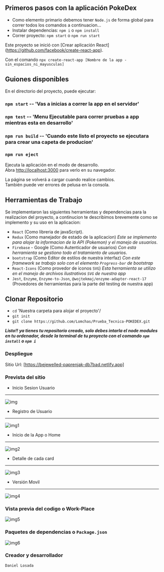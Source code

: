 Primeros pasos con la aplicación PokeDex
---

- Como elemento primario debemos tener `Node.js` de forma global para correr todos los comandos a continuacion...
- Instalar dependencias: `npm i` o `npm install`
- Correr proyecto: `npm start` o `npm run start`

Este proyecto se inició con [Crear aplicación React] (https://github.com/facebook/create-react-app).

Con el comando `npx create-react-app [Nombre de la app - sin_espacios_ni_mayusculas]`

## Guiones disponibles

En el directorio del proyecto, puede ejecutar:

### `npm start`  -- 'Vas a inicias a correr la app en el servidor'
### `npm test` -- 'Menu Ejecutable para correr pruebas a app mientras esta en desarrollo'
### `npm run build`  -- 'Cuando este listo el proyecto se ejecutara para crear una capeta de producion'
### `npm run eject` 

Ejecuta la aplicación en el modo de desarrollo.\
Abra [http://localhost:3000](http://localhost:3000) para verlo en su navegador.

La página se volverá a cargar cuando realice cambios.\
También puede ver errores de pelusa en la consola.

## Herramientas de Trabajo

Se implementaron las siguientes herramientas y dependencias para la realizacion del proyecto,
a continucion te describimos brevemente como se implemento y su uso en la aplicacion:

- `React` (Como libreria de javaScript).
- `Redux` (Como manejador de estado de la aplicacion) *Este se implemento para alojar la informacion de la API (Pokemon) y el manejo de usuarios*.
- `Firebase` - Google (Como Autenticador de usuarios) *Con esta herramienta se gestiono todo el tratamiento de usuarios*.
- `bootstrap` (Como Editor de estilos de nuestra interfaz) *Con este framework se trabajo solo con el elemento `Progress-bar` de bootstrap*
-  `React-Icons` (Como provedor de iconos `SVG`) *Esta herramienta se utilizo en el manejo de archivos ilustrativos `SVG` de nuestra app*
-  `Jest`, `Enzyme`, `Enzyme-to-Json`, `@wojtekmaj/enzyme-adapter-react-17` (Provedores de herramientas para la parte del testing de nuestra app)
 
 ## Clonar Repositorio
 
 - `cd` 'Nuestra carpeta para alojar el proyecto'/
 - `git init`
 - `git clone https://github.com/Lomchas/Prueba_Tecnica-POKEDEX.git`
 
 ***Listo!! ya tienes tu repositorio creado, solo debes intarla el node modules en tu ordenador,
 desde la terminal de tu proyecto con el comando `npm install` o `npm i`***

### Despliegue

Sitio Url: [https://bejewelled-paprenjak-db7bad.netlify.app]

### Prevista del sitio


- Inicio Sesion Usuario 
---
![img](https://user-images.githubusercontent.com/89220592/167050118-004c2b38-4e58-40da-99a7-d5d820e17cbc.png)

- Registro de Usuario
---
![img1](https://user-images.githubusercontent.com/89220592/167050190-bc25a633-8b91-4b57-b1e0-ed0dffa41d1a.png)

- Inicio de la App o Home
---
![img2](https://user-images.githubusercontent.com/89220592/167050225-f0c7fdb0-5c52-4981-8b61-39c0fdd9d14a.png)

- Detalle de cada card
---
![img3](https://user-images.githubusercontent.com/89220592/167050261-e9a2ed53-3491-4b7e-b2ef-c296032f9975.png)

- Versión Movil
---
![img4](https://user-images.githubusercontent.com/89220592/167050298-952cc3af-a2dd-4e46-92ff-b9dca3333493.png)


### Vista previa del codigo o Work-Place

![img5](https://user-images.githubusercontent.com/89220592/167050649-e68cf530-7081-4928-983b-f70800099ca7.png)


### Paquetes de dependencias o `Package.json`

![img6](https://user-images.githubusercontent.com/89220592/167050872-4204ea52-1593-4c62-bff5-09b11c71ec4c.png)


### Creador y desarrollador 
`Daniel Losada` 
